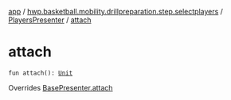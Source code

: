 [app](../../index.md) / [hwp.basketball.mobility.drillpreparation.step.selectplayers](../index.md) / [PlayersPresenter](index.md) / [attach](.)

# attach

`fun attach(): `[`Unit`](https://kotlinlang.org/api/latest/jvm/stdlib/kotlin/-unit/index.html)

Overrides [BasePresenter.attach](../../hwp.basketball.mobility/-base-presenter/attach.md)

